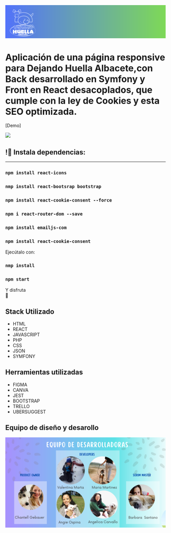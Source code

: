 ![](./src/media/logoReadme.png)

# Aplicación de una página responsive para Dejando Huella Albacete,con Back desarrollado en Symfony y Front en React desacoplados,  que cumple con la ley de Cookies y esta SEO optimizada.
[Demo]

![](./src/media/bannerReadme.png)

## !🔌 Instala dependencias:
______ 

### `npm install react-icons` 
### `nmp install react-bootsrap bootstrap` 
### `npm install react-cookie-consent --force` 
### `npm i react-router-dom --save` 
### `npm install emailjs-com`
### `npm install react-cookie-consent`

Ejecútalo con:
### `nmp install`
### `npm start`

Y disfruta 	
:tada:

## Stack Utilizado
- HTML
- REACT 
- JAVASCRIPT  
- PHP
- CSS
- JSON
- SYMFONY


## Herramientas utilizadas
- FIGMA
- CANVA
- JEST
- BOOTSTRAP
- TRELLO
- UBERSUGGEST


## Equipo de diseño y desarollo

![](./src/media/equipo.png)

